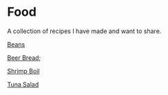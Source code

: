 Food
====

A collection of recipes I have made and want to share.

[Beans](/recipes/Beans.md)

[Beer Bread](/recipes/BeerBread.md);

[Shrimp Boil](/recipes/ShrimpBoil.md)

[Tuna Salad](/recipes/TunaSalad.md)